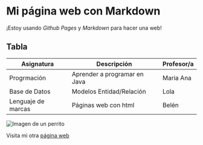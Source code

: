 # Mi página web con **Markdown**

¡Estoy usando *Github Pages* y *Markdown* para hacer una web!

## Tabla

| Asignatura          | Descripción                     | Profesor/a   |
|---------------------|---------------------------------|--------------|
| Progrmación         | Aprender a programar en Java    | Maria Ana    |
| Base de Datos       | Modelos Entidad/Relación        | Lola         |
| Lenguaje de marcas  | Páginas web con html            | Belén        |

![Imagen de un perrito](https://place-puppy.com/300x300)

Visita mi otra [página web](https://juancarlosoltra.github.io/desktop-tutorial/)
